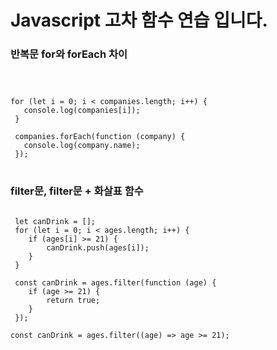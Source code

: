 # Javascript 고차 함수 연습 입니다.

### 반복문 for와 forEach 차이

<pre>
<code>


for (let i = 0; i < companies.length; i++) {
   console.log(companies[i]);
 }

 companies.forEach(function (company) {
   console.log(company.name);
 });
</code>
</pre>

### filter문, filter문 + 화살표 함수

<pre>
<code>
 let canDrink = [];
 for (let i = 0; i < ages.length; i++) {
    if (ages[i] >= 21) {
        canDrink.push(ages[i]);
    }
 }

 const canDrink = ages.filter(function (age) {
    if (age >= 21) {
        return true;
    }
 });

const canDrink = ages.filter((age) => age >= 21);
</code>
</pre>
